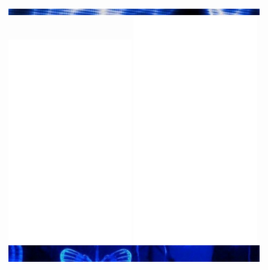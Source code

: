 <div class="parte_de_arriba">
<img src="22.png">
</div>

  <img src="/metrics1.svg" width="49%"  />
  <img src="/metrics2.svg" width="49%" />


<div class="contenedor">
<img src="3vs4.png" align="center">
</div>



